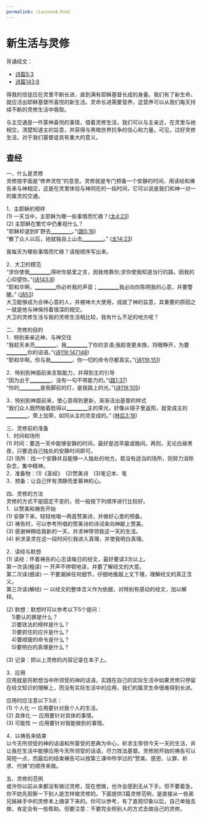 ```yaml
---
permalink: /Lesson4.html
---
```


# 新生活与灵修
背诵经文：
+ [诗篇5:3](https://www.biblegateway.com/passage/?search=诗篇5:3&version=CUVMPS)
+ [诗篇143:8](https://www.biblegateway.com/passage/?search=诗篇143:8&version=CUVMPS)

得救的信徒应在灵里不断长进，直到满有耶稣基督长成的身量。我们有了新生命，就应活出耶稣基督所喜悦的新生活。灵命长进需要营养，这营养可以从我们每天持续不断的灵修生活中吸取。

与主交通是一件蒙神喜悦的事情，借着灵修生活，我们可以与主亲近，在灵里与祂相交，清楚知道主的旨意，并获得与黑暗世界抗争的信心和力量。可见，过好灵修生活，对于我们基督徒具有重大的意义。

## 查经
一、什么是灵修  
灵修按字面是“修养灵性”的意思。灵修就是专门预备一个安静的时间，用读经和祷告来与神相交，这是在灵里体验与神同在的一段时间，它可以说是我们和神一对一的属灵的交通。

1．主耶稣的榜样  
(1) 一天当中，主耶稣为哪一些事情而忙碌？([太4:23](https://www.biblegateway.com/passage/?search=太4:23&version=CUVMPS))  
(2) 主耶稣在繁忙中仍重视什么？  
"耶稣却退到旷野去▁▁▁▁。”([路5:16](https://www.biblegateway.com/passage/?search=路5:16&version=CUVMPS))  
“散了众人以后，祂就独自上山去▁▁▁▁。” ([太14:23](https://www.biblegateway.com/passage/?search=太14:23&version=CUVMPS))  

我每天为哪些事情而忙碌？请按顺序写出来。  

2．大卫的模范  
“求你使我▁▁▁▁得听你慈爱之言，因我倚靠你;求你使我知道当行的路，因我的心仰望你。”([诗143:8](https://www.biblegateway.com/passage/?search=诗143:8&version=CUVMPS))  
“耶和华啊，▁▁▁▁你必听我的声音；▁▁▁▁我必向你陈明我的心意，并要警醒。” ([诗53](https://www.biblegateway.com/passage/?search=诗53&version=CUVMPS))  
大卫能够成为合神心意的人，并被神大大使用，成就了神的旨意，其重要的原因之一就是他与神保持着很深的相交。  
大卫的灵修生活与我的灵修生活相比较，我有什么不足的地方呢？

二、灵修的目的  
1．特别来亲近神，与神交往  
“我趁天未亮▁▁▁▁，我▁▁▁▁了你的言语;我趁夜更未換，将眼睁开，为要▁▁▁▁你的话语。”([诗119:147,148](https://www.biblegateway.com/passage/?search=诗119:147-148&version=CUVMPS))  
“耶和华啊，你与我▁▁▁▁，你一切的命令尽都真实。”([诗119:151](https://www.biblegateway.com/passage/?search=诗119:151&version=CUVMPS))

2．特别到神面前来支取能力，并得到主的引导  
“因为出于▁▁▁▁，没有一句不带能力的。”([路1:37](https://www.biblegateway.com/passage/?search=路1:37&version=CUVMPS))  
“你的▁▁▁▁是我脚前的灯，是我路上的光。”([诗119:105](https://www.biblegateway.com/passage/?search=诗119:105&version=CUVMPS))

3．特别到神面前来，使心意得到更新，渐渐活出基督的样式  
“我们众人既然敞着脸得以▁▁▁▁主的荣光，好像从镜子里返照，就变成主的▁▁▁▁，荣上加荣，如同从主的灵变成的。” ([林后3:18](https://www.biblegateway.com/passage/?search=林后3:18&version=CUVMPS))

三、灵修前的准备  
1．时间和场所  
(1) 时间：要选一天中能够安静的时间，最好是选早晨或晚间。再则，无论白昼黑夜，只要选自己独处的安静时间即可。  
(2) 场所：找一个安静并且能够一人独处的地方。若没有适当的场所，则努力消除杂念，集中精神。  
2．准备物：(1)《圣经》　(2)赞美诗　(3)笔记本、笔  
3．预备：让自己怀有清静而爱慕神的心。

四、灵修的方法  
灵修的方式不是固定不变的，但一般按下列顺序进行比较好。  
1．以赞美和祷告开始  
(1) 安静下来，轻轻地唱一两首赞美诗，并做好心里的预备。  
(2) 祷告时，可以参考所唱的赞美诗的诗词来向神献上赞美。    
(3) 感谢神赐给我新的一天，并求神带领我这一天的生活。  
(4) 祈求圣灵在这一段时间引我进入真理，并使我明白真理。

2．读经与默想  
(1) 读经：怀着祷告的心志读每日的经文，最好要读3次以上。  
第一次读(粗读) 一 开声不停顿地读，并要了解经文的大意。  
第二次读(细读) 一 不要漏掉任何细节，仔细地推敲上文下理，理解经文的真正含义。  
第三次读(解经) 一 以经文的整体含义作为依据，对特别有感动的经文，加以解释。

(2) 默想：默想时可以参考以下5个提问：  
　1)要认的罪是什么？  
　2)要效法的榜样是什么？  
　3)要抓住的应许是什么？  
　4)要顺服的命令是什么？  
　5)要明白的真理是什么？

(3) 记录：把以上灵修的内容记录在本子上。

3．应用  
应用就是将默想当中所领受的神的话语，实践在自己的实际生活中如果灵修只停留在经文知识的理解上，而没有实际生活中的应用，我们的属灵生命很难得到长进。

应用时应注意以下3点：  
(1) 个人化 一 应用要针对我个人的生活。  
(2) 具体化 一 应用要针对具体的事情。  
(3) 可能性 一 应用要针对我能做到的事情。

4．以祷告来结束  
以今天所领受的神的话语和所蒙受的恩典为中心，祈求主带领今天一天的生活，并让我在生活中能够应用今天所领受的话语，尽力效法基督。灵修刚开始的祷告可以简短一点，而最后的结束祷告可以按第三课中所学过的“赞美、感恩、认罪、祈求、代祷”的顺序来做。

五、灵修的范例  
或许你以前从来都没有做过灵修，现在想做，也许会感到无从下手。但不要着急，你不妨先观察一下别人是怎样做灵修的。下面提供3篇灵修范例，是直接从一些弟兄姊妹手中的灵修本上摘录下来的。你可以参考，有了直观印象以后，自己单独去做，肯定会有一些帮助。但要注意：不要完全照别人的方式去做自己的灵修。
